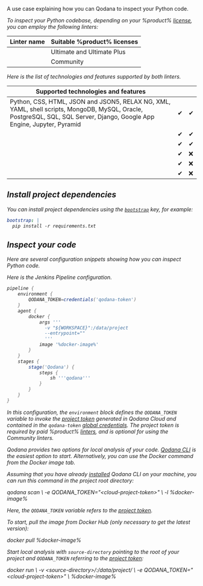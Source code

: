 [//]: # (title: Inspect Python code)

<link-summary>A use case explaining how you can Qodana to inspect your Python code.</link-summary>

<var name="JenkinsCred" value="https://www.jenkins.io/doc/book/using/using-credentials/#adding-new-global-credentials"/>
<var name="docker-image" value="jetbrains/qodana-python&lt;-community&gt;:2024.1"/>

To inspect your Python codebase, depending on your %product% [license](pricing.md), you can employ the following linters: 

<tabs>
<tab id="inspect-python-code-linters" title="Linters">

| Linter name                    | Suitable %product% licenses |
|--------------------------------|-----------------------------|
| [](qodana-python.md)           | Ultimate and Ultimate Plus  |
| [](qodana-python-community.md) | Community                   |

</tab>
<tab id="inspect-python-code-techs" title="Supported technologies and features">

Here is the list of technologies and features supported by both linters.

| Supported technologies and features                                                                                                                                     | [](qodana-python.md) | [](qodana-python-community.md) |
|-------------------------------------------------------------------------------------------------------------------------------------------------------------------------|----------------------|--------------------------------|
| Python, CSS, HTML, JSON and JSON5, RELAX NG, XML, YAML, shell scripts, MongoDB, MySQL, Oracle, PostgreSQL, SQL, SQL Server, Django, Google App Engine, Jupyter, Pyramid | &#x2714;             | &#x2714;                       |
| [](baseline.topic)                                                                                                                                                      | &#x2714;             | &#x2714;                       |
| [](quality-gate.topic)                                                                                                                                                  | &#x2714;             | &#x2714;                       |
| [](license-audit.topic)                                                                                                                                                 | &#x2714;             | &#x274c;                       |
| [](quick-fix.md)                                                                                                                                                        | &#x2714;             | &#x274c;                       |
| [](vulnerability-checker.md)                                                                                                                                            | &#x2714;             | &#x274c;                       |

</tab>
</tabs>

## Install project dependencies

You can install project dependencies using the [`bootstrap`](before-running-qodana.md) key, for example:

```yaml
bootstrap: |
  pip install -r requirements.txt
```

## Inspect your code

Here are several configuration snippets showing how you can inspect Python code.

<tabs>
<tab id="inspect-python-code-github" title="GitHub Actions">
<include from="lib_qd.topic" element-id="github-basic-configuration"/>

</tab>
<tab id="inspect-python-code-jenkins" title="Jenkins">

Here is the Jenkins Pipeline configuration.

```groovy
pipeline {
    environment {
        QODANA_TOKEN=credentials('qodana-token')
    }
    agent {
        docker {
            args '''
              -v "${WORKSPACE}":/data/project
              --entrypoint=""
              '''
            image '%docker-image%'
        }
    }
    stages {
        stage('Qodana') {
            steps {
                sh '''qodana'''
            }
        }
    }
}
```

In this configuration, the `environment` block defines the `QODANA_TOKEN` variable to invoke the
[project token](project-token.md) generated in Qodana Cloud and contained in
the `qodana-token` [global credentials](%JenkinsCred%). The project token is required by paid %product%
[linters](pricing.md#pricing-linters-licenses), and is optional for using the Community linters.

</tab>
<tab id="inspect-python-code-local" title="Local run">
<p>Qodana provides two options for local analysis of your code.
    <a href="https://github.com/JetBrains/qodana-cli">Qodana CLI</a> is the easiest option to start.
    Alternatively, you can use the Docker command from the <ui-path>Docker image</ui-path> tab.</p>
<tabs>
    <tab id="qodana-cli-tab" title="Qodana CLI">
        <p>Assuming that you have already
            <a href="https://github.com/JetBrains/qodana-cli/releases/latest">installed</a> Qodana CLI on your
            machine, you can run this command in the project root directory:</p>
        <code-block prompt="$">
            qodana scan \
               -e QODANA_TOKEN="&lt;cloud-project-token&gt;" \
               -l %docker-image%
        </code-block>
        <p>Here, the <code>QODANA_TOKEN</code> variable refers to the <a href="project-token.md">project token</a>.</p>
    </tab>
    <tab id="docker-image-tab" title="Docker image">
        <p>To start, pull the image from Docker Hub (only necessary to get the latest version):</p>
        <code-block lang="shell" prompt="$">
            docker pull %docker-image%
        </code-block>
        <p>Start local analysis with <code>source-directory</code>
            pointing to the root of your project and
            <code>QODANA_TOKEN</code> referring to the <a href="project-token.md">project token</a>:</p>
        <code-block lang="shell" prompt="$">
            docker run \
               -v &lt;source-directory&gt;/:/data/project/ \
               -e QODANA_TOKEN="&lt;cloud-project-token&gt;" \
               %docker-image%
        </code-block>
    </tab>
</tabs>

</tab>
</tabs>



